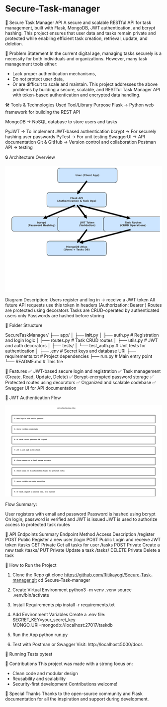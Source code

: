 # Secure-Task-manager
📌 Secure Task Manager API
A secure and scalable RESTful API for task management, built with Flask, MongoDB, JWT authentication, and bcrypt hashing. This project ensures that user data and tasks remain private and protected while enabling efficient task creation, retrieval, update, and deletion.

🧩 Problem Statement
In the current digital age, managing tasks securely is a necessity for both individuals and organizations. However, many task management tools either:
* Lack proper authentication mechanisms,
* Do not protect user data,
* Or are difficult to scale and maintain.
This project addresses the above problems by building a secure, scalable, and RESTful Task Manager API with token-based authentication and encrypted data handling.

🛠️ Tools & Technologies Used
Tool/Library	     Purpose
Flask	       ->    Python web framework for building the REST API

MongoDB      ->    NoSQL database to store users and tasks

PyJWT 	     ->    To implement JWT-based authentication
bcrypt	     ->    For securely hashing user passwords
PyTest       ->  	 For unit testing
SwaggerUI    ->	   API documentation
Git & GitHub ->	   Version control and collaboration
Postman	API  ->    testing


🔒 Architecture Overview

![Secure Task Manager Architecture](Secure_Task_Manager_Architecture.png)


Diagram Description:
Users register and log in → receive a JWT token
All future API requests use this token in headers (Authorization: Bearer <token>)
Routes are protected using decorators
Tasks are CRUD-operated by authenticated users only
Passwords are hashed before storing

📂 Folder Structure

SecureTaskManager/
├── app/
│   ├── __init__.py
│   ├── auth.py          # Registration and login logic
│   ├── routes.py        # Task CRUD routes
│   ├── utils.py         # JWT and auth decorators
│
├── tests/
│   └── test_auth.py     # Unit tests for authentication
│
├── .env                 # Secret keys and database URI
├── requirements.txt     # Project dependencies
├── run.py               # Main entry point
└── README.md            # This file

🚀 Features
✅ JWT-based secure login and registration
✅ Task management (Create, Read, Update, Delete)
✅ Bcrypt-encrypted password storage
✅ Protected routes using decorators
✅ Organized and scalable codebase
✅ Swagger UI for API documentation

🔐 JWT Authentication Flow

![JWT Flow](JWT_Auth_Flow_SecureTaskManager.png)

Flow Summary:

User registers with email and password
Password is hashed using bcrypt
On login, password is verified and JWT is issued
JWT is used to authorize access to protected task routes

📘 API Endpoints Summary
Endpoint	     Method	   Access	     Description
/register      POST	     Public	     Register a new user
/login	       POST	     Public	     Login and receive JWT token
/tasks	       GET	     Private	   Get all tasks for user
/tasks	       POST	     Private	   Create a new task
/tasks/<id>	   PUT	     Private	   Update a task
/tasks/<id>	   DELETE	   Private	   Delete a task

🔬 How to Run the Project

1. Clone the Repo
  git clone https://github.com/Ritikayogi/Secure-Task-manager.git
  cd Secure-Task-manager

3. Create Virtual Environment
  python3 -m venv .venv
  source .venv/bin/activate

4. Install Requirements
  pip install -r requirements.txt

5. Add Environment Variables
  Create a .env file:
    SECRET_KEY=your_secret_key
  MONGO_URI=mongodb://localhost:27017/taskdb

6. Run the App
  python run.py
  
7. Test with Postman or Swagger
  Visit: http://localhost:5000/docs

🧪 Running Tests
    pytest

    
📌 Contributions
This project was made with a strong focus on:
* Clean code and modular design
* Reusability and scalability
* Security-first development
Contributions welcome!

🙌 Special Thanks
Thanks to the open-source community and Flask documentation for all the inspiration and support during development.



